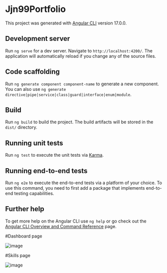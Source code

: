 # Jjn99Portfolio

This project was generated with [Angular CLI](https://github.com/angular/angular-cli) version 17.0.0.

## Development server

Run `ng serve` for a dev server. Navigate to `http://localhost:4200/`. The application will automatically reload if you change any of the source files.

## Code scaffolding

Run `ng generate component component-name` to generate a new component. You can also use `ng generate directive|pipe|service|class|guard|interface|enum|module`.

## Build

Run `ng build` to build the project. The build artifacts will be stored in the `dist/` directory.

## Running unit tests

Run `ng test` to execute the unit tests via [Karma](https://karma-runner.github.io).

## Running end-to-end tests

Run `ng e2e` to execute the end-to-end tests via a platform of your choice. To use this command, you need to first add a package that implements end-to-end testing capabilities.

## Further help

To get more help on the Angular CLI use `ng help` or go check out the [Angular CLI Overview and Command Reference](https://angular.io/cli) page.

#Dashboard page

![image](https://github.com/jjn99/jjn99-portfolio/assets/144446977/d0f09b51-fe1d-453f-8703-30bb7ab094a1)

#Skills page

![image](https://github.com/jjn99/jjn99-portfolio/assets/144446977/56c9443c-9c7f-49e1-9ded-b280f9f870c2)

